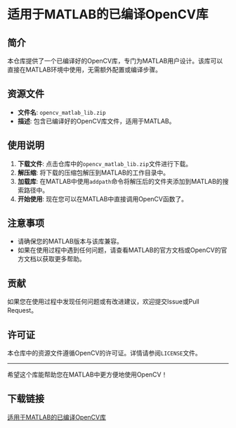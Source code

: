 # 适用于MATLAB的已编译OpenCV库

## 简介

本仓库提供了一个已编译好的OpenCV库，专门为MATLAB用户设计。该库可以直接在MATLAB环境中使用，无需额外配置或编译步骤。

## 资源文件

- **文件名**: `opencv_matlab_lib.zip`
- **描述**: 包含已编译好的OpenCV库文件，适用于MATLAB。

## 使用说明

1. **下载文件**: 点击仓库中的`opencv_matlab_lib.zip`文件进行下载。
2. **解压缩**: 将下载的压缩包解压到MATLAB的工作目录中。
3. **加载库**: 在MATLAB中使用`addpath`命令将解压后的文件夹添加到MATLAB的搜索路径中。
4. **开始使用**: 现在您可以在MATLAB中直接调用OpenCV函数了。

## 注意事项

- 请确保您的MATLAB版本与该库兼容。
- 如果在使用过程中遇到任何问题，请查看MATLAB的官方文档或OpenCV的官方文档以获取更多帮助。

## 贡献

如果您在使用过程中发现任何问题或有改进建议，欢迎提交Issue或Pull Request。

## 许可证

本仓库中的资源文件遵循OpenCV的许可证。详情请参阅`LICENSE`文件。

---

希望这个库能帮助您在MATLAB中更方便地使用OpenCV！

## 下载链接

[适用于MATLAB的已编译OpenCV库](https://pan.quark.cn/s/b93b56219040)